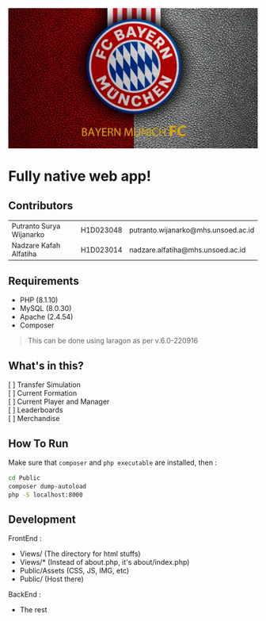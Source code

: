 <img src="./image.jpg" style="display:flex; justify-content: center;" />  

# Fully native web app!

## Contributors
<table>
    <tr>
        <td>Putranto Surya Wijanarko</td>
        <td>H1D023048</td>
        <td>putranto.wijanarko@mhs.unsoed.ac.id</td>
    </tr>
    <tr>
        <td>Nadzare Kafah Alfatiha</td>
        <td>H1D023014</td>
        <td>nadzare.alfatiha@mhs.unsoed.ac.id</td>
    </tr>
</table>

## Requirements
- PHP (8.1.10)
- MySQL (8.0.30)
- Apache (2.4.54)
- Composer
> This can be done using laragon as per v.6.0-220916

## What's in this?
[ ] Transfer Simulation  
[ ] Current Formation  
[ ] Current Player and Manager  
[ ] Leaderboards  
[ ] Merchandise  

## How To Run
Make sure that `composer` and `php executable` are installed, then :  
```bash
cd Public
composer dump-autoload
php -S localhost:8000
```

## Development
FrontEnd :
- Views/ (The directory for html stuffs)
- Views/* (Instead of about.php, it's about/index.php)
- Public/Assets (CSS, JS, IMG, etc)
- Public/ (Host there)

BackEnd :
- The rest